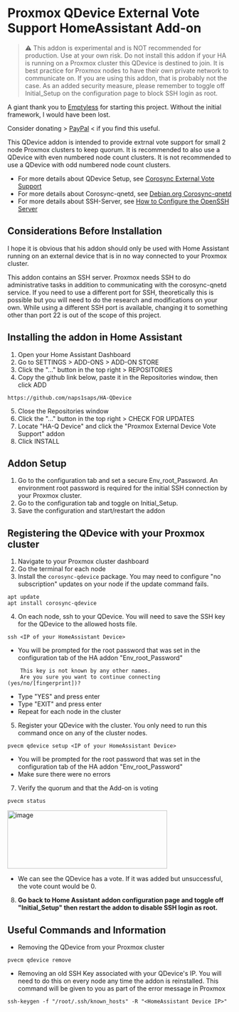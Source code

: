 # Proxmox QDevice External Vote Support HomeAssistant Add-on

> ⚠️ This addon is experimental and is NOT recommended for production. Use at your own risk. Do not install this addon if your HA is running on a Proxmox cluster this QDevice is destined to join.  It is best practice for Proxmox nodes to have their own private network to communicate on.  If you are using this addon, that is probably not the case.  As an added security measure, please remember to toggle off Initial_Setup on the configuration page to block SSH login as root.

A giant thank you to [Emptyless](https://github.com/Emptyless) for starting this project.  Without the initial framework, I would have been lost.

Consider donating > [PayPal](https://www.paypal.com/donate/?hosted_button_id=9RWHJQLKB3T9L) < if you find this useful.

This QDevice addon is intended to provide extrnal vote support for small 2 node Proxmox clusters to keep quorum.  It is recommended to also use a QDevice with even numbered node count clusters.  It is not recommended to use a QDevice with odd numbered node count clusters.
* For more details about QDevice Setup, see [Corosync External Vote Support](https://pve.proxmox.com/pve-docs/chapter-pvecm.html#_corosync_external_vote_support)
* For more details about Corosync-qnetd, see [Debian.org Corosync-qnetd](https://manpages.debian.org/testing/corosync-qnetd)
* For more details about SSH-Server, see [How to Configure the OpenSSH Server](https://www.ssh.com/academy/ssh/sshd_config)

## Considerations Before Installation
I hope it is obvious that his addon should only be used with Home Assistant running on an external device that is in no way connected to your Proxmox cluster.

This addon contains an SSH server.  Proxmox needs SSH to do administrative tasks in addition to communicating with the corosync-qnetd service.  If you need to use a different port for SSH, theoretically this is possible but you will need to do the research and modifications on your own.  While using a different SSH port is available, changing it to something other than port 22 is out of the scope of this project.

## Installing the addon in Home Assistant
1) Open your Home Assistant Dashboard
2) Go to SETTINGS > ADD-ONS > ADD-ON STORE
3) Click the "..." button in the top right > REPOSITORIES
4) Copy the github link below, paste it in the Repositories window, then click ADD
```
https://github.com/naps1saps/HA-QDevice
```
5) Close the Repositories window
6) Click the "..." button in the top right > CHECK FOR UPDATES
7) Locate "HA-Q Device" and click the "Proxmox External Device Vote Support" addon
8) Click INSTALL

## Addon Setup
1) Go to the configuration tab and set a secure Env_root_Password.  An environment root password is required for the initial SSH connection by your Proxmox cluster.
2) Go to the configuration tab and toggle on Initial_Setup.
3) Save the configuration and start/restart the addon

## Registering the QDevice with your Proxmox cluster
1) Navigate to your Proxmox cluster dashboard
2) Go the terminal for each node
3) Install the `corosync-qdevice` package.  You may need to configure "no subscription" updates on your node if the update command fails.
```
apt update
apt install corosync-qdevice
```
4) On each node, ssh to your QDevice.  You will need to save the SSH key for the QDevice to the allowed hosts file.
```
ssh <IP of your HomeAssistant Device>
```
* You will be prompted for the root password that was set in the configuration tab of the HA addon "Env_root_Password"
```
    This key is not known by any other names.
    Are you sure you want to continue connecting (yes/no/[fingerprint])?
```
* Type "YES" and press enter
* Type "EXIT" and press enter
* Repeat for each node in the cluster
5) Register your QDevice with the cluster.  You only need to run this command once on any of the cluster nodes.
```
pvecm qdevice setup <IP of your HomeAssistant Device>
```
* You will be prompted for the root password that was set in the configuration tab of the HA addon "Env_root_Password"
* Make sure there were no errors
7) Verify the quorum and that the Add-on is voting
```
pvecm status
```
<img width="359" height="131" alt="image" src="https://github.com/user-attachments/assets/c528420c-b9b6-4666-8881-346ce022c8cc" />

* We can see the QDevice has a vote.  If it was added but unsuccessful, the vote count would be 0.

8) **Go back to Home Assistant addon configuration page and toggle off "Initial_Setup" then restart the addon to disable SSH login as root.**

## Useful Commands and Information
* Removing the QDevice from your Proxmox cluster
```
pvecm qdevice remove
```
* Removing an old SSH Key associated with your QDevice's IP.  You will need to do this on every node any time the addon is reinstalled.  This command will be given to you as part of the error message in Proxmox
```
ssh-keygen -f "/root/.ssh/known_hosts" -R "<HomeAssistant Device IP>"
```
